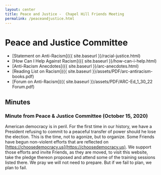 ```yaml
---
layout: center
title: Peace and Justice -  Chapel Hill Friends Meeting
permalink: /peaceandjustice.html
---
```

# Peace and Justice Committee

- [Statement on Anti-Racism]({{ site.baseurl }}/racial-justice.html)
- [How Can I Help Against Racism]({{ site.baseurl }}/how-can-i-help.html)
- [Anti-Racism Anecdotes]({{ site.baseurl }}/arc-anecdotes.html)
- [Reading List on Racism]({{ site.baseurl }}/assets/PDF/arc-antiracism-books.pdf)
- [Forum on Anti-Racism]({{ site.baseurl }}/assets/PDF/ARC-Ed_1_30_22 Forum.pdf)



## Minutes

### Minute from Peace & Justice Committee (October 15, 2020)

American democracy is in peril. For the first time in our history, we have a
President refusing to commit to a peaceful transfer of power should he lose the
election. This is the time, not to agonize, but to organize. Some Friends have
begun non-violent efforts that are reflected on
[https://choosedemocracy.us](https://choosedemocracy.us). We support those
efforts and invite Friends, as they are moved, to visit this website, take the
pledge thereon proposed and attend some of the training sessions listed there.
We pray we will not need to prepare.  But if we fail to plan, we plan to fail.
